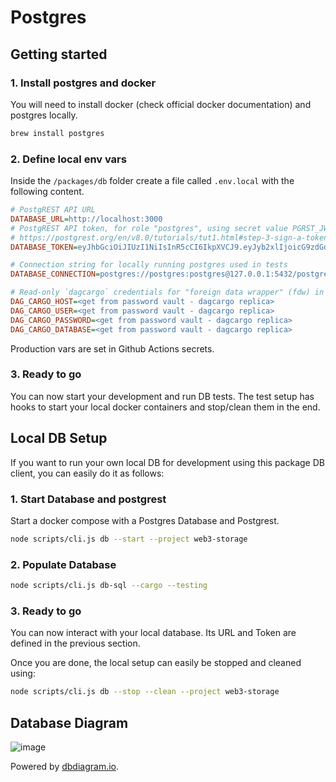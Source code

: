 # Postgres <!-- omit in toc -->

## Getting started

### 1. Install postgres and docker

You will need to install docker (check official docker documentation) and postgres locally.

```bash
brew install postgres
```

### 2. Define local env vars

Inside the `/packages/db` folder create a file called `.env.local` with the following content.

```ini
# PostgREST API URL
DATABASE_URL=http://localhost:3000
# PostgREST API token, for role "postgres", using secret value PGRST_JWT_SECRET from './postgres/docker/docker-compose.yml'
# https://postgrest.org/en/v8.0/tutorials/tut1.html#step-3-sign-a-token
DATABASE_TOKEN=eyJhbGciOiJIUzI1NiIsInR5cCI6IkpXVCJ9.eyJyb2xlIjoicG9zdGdyZXMifQ.oM0SXF31Vs1nfwCaDxjlczE237KcNKhTpKEYxMX-jEU

# Connection string for locally running postgres used in tests
DATABASE_CONNECTION=postgres://postgres:postgres@127.0.0.1:5432/postgres

# Read-only `dagcargo` credentials for "foreign data wrapper" (fdw) in tests
DAG_CARGO_HOST=<get from password vault - dagcargo replica>
DAG_CARGO_USER=<get from password vault - dagcargo replica>
DAG_CARGO_PASSWORD=<get from password vault - dagcargo replica>
DAG_CARGO_DATABASE=<get from password vault - dagcargo replica>
```

Production vars are set in Github Actions secrets.

### 3. Ready to go

You can now start your development and run DB tests. The test setup has hooks to start your local docker containers and stop/clean them in the end.

## Local DB Setup

If you want to run your own local DB for development using this package DB client, you can easily do it as follows:

### 1. Start Database and postgrest

Start a docker compose with a Postgres Database and Postgrest.

```bash
node scripts/cli.js db --start --project web3-storage
```

### 2. Populate Database

```bash
node scripts/cli.js db-sql --cargo --testing
```

### 3. Ready to go

You can now interact with your local database. Its URL and Token are defined in the previous section.

Once you are done, the local setup can easily be stopped and cleaned using:

```bash
node scripts/cli.js db --stop --clean --project web3-storage
```

## Database Diagram

![image](https://user-images.githubusercontent.com/7295071/135415822-be854ec5-d1e2-4588-a951-f287b60b65be.png)

Powered by [dbdiagram.io](https://dbdiagram.io/d/61546519825b5b014618caf6).
